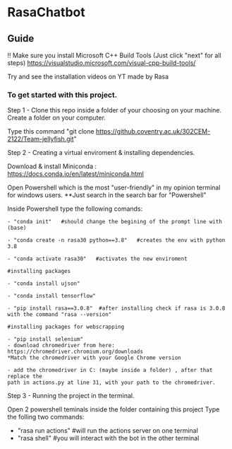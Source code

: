 # RasaChatbot

## Guide

!! Make sure you install Microsoft C++ Build Tools (Just click "next" for all steps)
https://visualstudio.microsoft.com/visual-cpp-build-tools/


Try and see the installation videos on YT made by Rasa 

### To get started with this project.

Step 1 - Clone this repo inside a folder of your choosing on your machine.
  Create a folder on your computer.
  
  Type this command "git clone https://github.coventry.ac.uk/302CEM-2122/Team-jellyfish.git"
  
Step 2 - Creating a virtual enviroment & installing dependencies.

  Download & install Miniconda : https://docs.conda.io/en/latest/miniconda.html
  
  Open Powershell which is the most "user-friendly" in my opinion terminal for windows users.
  **Just search in the search bar for "Powershell"
  
  Inside Powershell type the following comands:
    
    - "conda init"   #should change the begining of the prompt line with (base)
    
    - "conda create -n rasa30 python==3.8"   #creates the env with python 3.8
    
    - "conda activate rasa30"   #activates the new enviroment
    
    #installing packages
    
    - "conda install ujson"
    
    - "conda install tensorflow"
    
    - "pip install rasa==3.0.8"  #after installing check if rasa is 3.0.8 with the command "rasa --version"
    
    #installing packages for webscrapping
    
    - "pip install selenium"
    - download chromedriver from here:
    https://chromedriver.chromium.org/downloads
    *Match the chromedriver with your Google Chrome version
    
    - add the chromedriver in C: (maybe inside a folder) , after that replace the 
    path in actions.py at line 31, with your path to the chromedriver.
    
Step 3 - Running the project in the terminal.
  
  Open 2 powershell teminals inside the folder containing this project
  Type the folling two commands:
  - "rasa run actions"  #will run the actions server on one terminal
  - "rasa shell"   #you will interact with the bot in the other terminal
